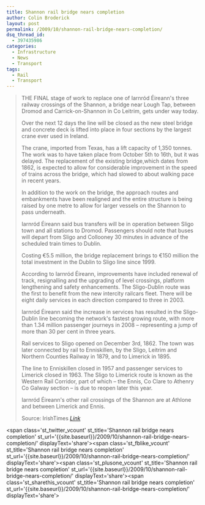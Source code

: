 ```yaml
---
title: Shannon rail bridge nears completion
author: Colin Broderick
layout: post
permalink: /2009/10/shannon-rail-bridge-nears-completion/
dsq_thread_id:
  - 397435986
categories:
  - Infrastructure
  - News
  - Transport
tags:
  - Rail
  - Transport
---
```

> THE FINAL stage of work to replace one of Iarnród Éireann's three railway crossings of the Shannon, a bridge near Lough Tap, between Dromod and Carrick-on-Shannon in Co Leitrim, gets under way today.
> 
> Over the next 12 days the line will be closed as the new steel bridge and concrete deck is lifted into place in four sections by the largest crane ever used in Ireland.
> 
> The crane, imported from Texas, has a lift capacity of 1,350 tonnes. The work was to have taken place from October 5th to 16th, but it was delayed. The replacement of the existing bridge,which dates from 1862, is expected to allow for considerable improvement in the speed of trains across the bridge, which had slowed to about walking pace in recent years.
> 
> In addition to the work on the bridge, the approach routes and embankments have been realigned and the entire structure is being raised by one metre to allow for larger vessels on the Shannon to pass underneath.
> 
> Iarnród Éireann said bus transfers will be in operation between Sligo town and all stations to Dromod. Passengers should note that buses will depart from Sligo and Collooney 30 minutes in advance of the scheduled train times to Dublin.
> 
> Costing &euro;5.5 million, the bridge replacement brings to €150 million the total investment in the Dublin to Sligo line since 1999.
> 
> According to Iarnród Éireann, improvements have included renewal of track, resignalling and the upgrading of level crossings, platform lengthening and safety enhancements. The Sligo-Dublin route was the first to benefit from the new intercity railcars fleet. There will be eight daily services in each direction compared to three in 2003.
> 
> Iarnród Éireann said the increase in services has resulted in the Sligo-Dublin line becoming the network's fastest growing route, with more than 1.34 million passenger journeys in 2008 – representing a jump of more than 30 per cent in three years.
> 
> Rail services to Sligo opened on December 3rd, 1862. The town was later connected by rail to Enniskillen, by the Sligo, Leitrim and Northern Counties Railway in 1879, and to Limerick in 1895.
> 
> The line to Enniskillen closed in 1957 and passenger services to Limerick closed in 1963. The Sligo to Limerick route is known as the Western Rail Corridor, part of which – the Ennis, Co Clare to Athenry Co Galway section – is due to reopen later this year.
> 
> Iarnród Éireann's other rail crossings of the Shannon are at Athlone and between Limerick and Ennis.
> 
> Source: IrishTimes *<a href="http://www.irishtimes.com/newspaper/ireland/2009/1027/1224257490207.html" target="_blank">Link</a>*

<span class='st\_twitter\_vcount' st\_title='Shannon rail bridge nears completion' st\_url='{{site.baseurl}}/2009/10/shannon-rail-bridge-nears-completion/' displayText='share'></span><span class='st\_fblike\_vcount' st\_title='Shannon rail bridge nears completion' st\_url='{{site.baseurl}}/2009/10/shannon-rail-bridge-nears-completion/' displayText='share'></span><span class='st\_plusone\_vcount' st\_title='Shannon rail bridge nears completion' st\_url='{{site.baseurl}}/2009/10/shannon-rail-bridge-nears-completion/' displayText='share'></span><span class='st\_sharethis\_vcount' st\_title='Shannon rail bridge nears completion' st\_url='{{site.baseurl}}/2009/10/shannon-rail-bridge-nears-completion/' displayText='share'></span>